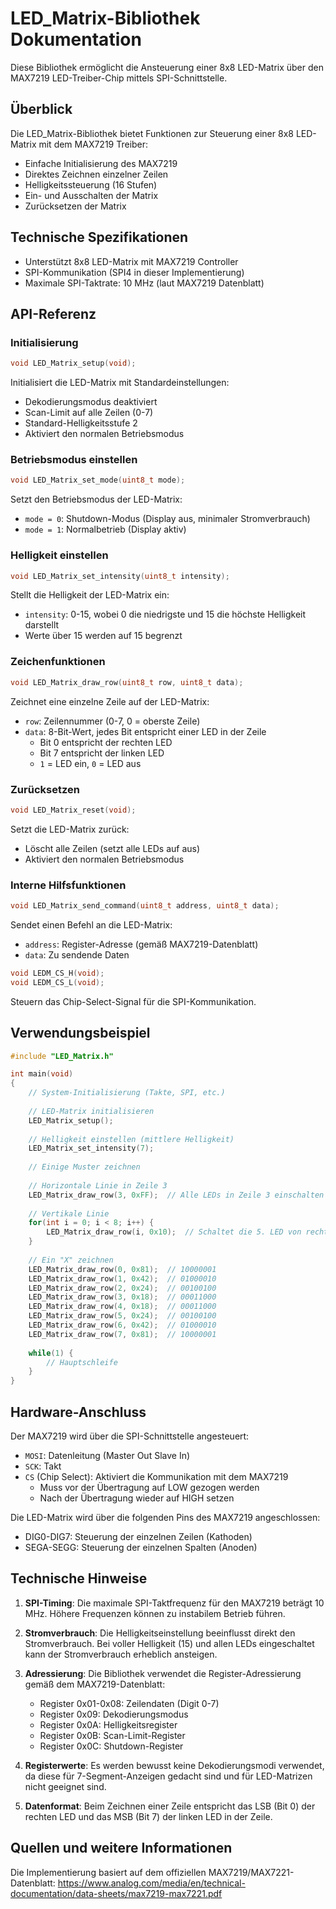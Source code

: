 # LED_Matrix-Bibliothek Dokumentation

Diese Bibliothek ermöglicht die Ansteuerung einer 8x8 LED-Matrix über den MAX7219 LED-Treiber-Chip mittels SPI-Schnittstelle.

## Überblick

Die LED_Matrix-Bibliothek bietet Funktionen zur Steuerung einer 8x8 LED-Matrix mit dem MAX7219 Treiber:
- Einfache Initialisierung des MAX7219
- Direktes Zeichnen einzelner Zeilen
- Helligkeitssteuerung (16 Stufen)
- Ein- und Ausschalten der Matrix
- Zurücksetzen der Matrix

## Technische Spezifikationen

- Unterstützt 8x8 LED-Matrix mit MAX7219 Controller
- SPI-Kommunikation (SPI4 in dieser Implementierung)
- Maximale SPI-Taktrate: 10 MHz (laut MAX7219 Datenblatt)

## API-Referenz

### Initialisierung

```c
void LED_Matrix_setup(void);
```
Initialisiert die LED-Matrix mit Standardeinstellungen:
- Dekodierungsmodus deaktiviert
- Scan-Limit auf alle Zeilen (0-7)
- Standard-Helligkeitsstufe 2
- Aktiviert den normalen Betriebsmodus

### Betriebsmodus einstellen

```c
void LED_Matrix_set_mode(uint8_t mode);
```
Setzt den Betriebsmodus der LED-Matrix:
- `mode = 0`: Shutdown-Modus (Display aus, minimaler Stromverbrauch)
- `mode = 1`: Normalbetrieb (Display aktiv)

### Helligkeit einstellen

```c
void LED_Matrix_set_intensity(uint8_t intensity);
```
Stellt die Helligkeit der LED-Matrix ein:
- `intensity`: 0-15, wobei 0 die niedrigste und 15 die höchste Helligkeit darstellt
- Werte über 15 werden auf 15 begrenzt

### Zeichenfunktionen

```c
void LED_Matrix_draw_row(uint8_t row, uint8_t data);
```
Zeichnet eine einzelne Zeile auf der LED-Matrix:
- `row`: Zeilennummer (0-7, 0 = oberste Zeile)
- `data`: 8-Bit-Wert, jedes Bit entspricht einer LED in der Zeile
    - Bit 0 entspricht der rechten LED
    - Bit 7 entspricht der linken LED
    - `1` = LED ein, `0` = LED aus

### Zurücksetzen

```c
void LED_Matrix_reset(void);
```
Setzt die LED-Matrix zurück:
- Löscht alle Zeilen (setzt alle LEDs auf aus)
- Aktiviert den normalen Betriebsmodus

### Interne Hilfsfunktionen

```c
void LED_Matrix_send_command(uint8_t address, uint8_t data);
```
Sendet einen Befehl an die LED-Matrix:
- `address`: Register-Adresse (gemäß MAX7219-Datenblatt)
- `data`: Zu sendende Daten

```c
void LEDM_CS_H(void);
void LEDM_CS_L(void);
```
Steuern das Chip-Select-Signal für die SPI-Kommunikation.

## Verwendungsbeispiel

```c
#include "LED_Matrix.h"

int main(void)
{
    // System-Initialisierung (Takte, SPI, etc.)
    
    // LED-Matrix initialisieren
    LED_Matrix_setup();
    
    // Helligkeit einstellen (mittlere Helligkeit)
    LED_Matrix_set_intensity(7);
    
    // Einige Muster zeichnen
    
    // Horizontale Linie in Zeile 3
    LED_Matrix_draw_row(3, 0xFF);  // Alle LEDs in Zeile 3 einschalten
    
    // Vertikale Linie
    for(int i = 0; i < 8; i++) {
        LED_Matrix_draw_row(i, 0x10);  // Schaltet die 5. LED von rechts in jeder Zeile ein
    }
    
    // Ein "X" zeichnen
    LED_Matrix_draw_row(0, 0x81);  // 10000001
    LED_Matrix_draw_row(1, 0x42);  // 01000010
    LED_Matrix_draw_row(2, 0x24);  // 00100100
    LED_Matrix_draw_row(3, 0x18);  // 00011000
    LED_Matrix_draw_row(4, 0x18);  // 00011000
    LED_Matrix_draw_row(5, 0x24);  // 00100100
    LED_Matrix_draw_row(6, 0x42);  // 01000010
    LED_Matrix_draw_row(7, 0x81);  // 10000001
    
    while(1) {
        // Hauptschleife
    }
}
```

## Hardware-Anschluss

Der MAX7219 wird über die SPI-Schnittstelle angesteuert:
- `MOSI`: Datenleitung (Master Out Slave In)
- `SCK`: Takt
- `CS` (Chip Select): Aktiviert die Kommunikation mit dem MAX7219
    - Muss vor der Übertragung auf LOW gezogen werden
    - Nach der Übertragung wieder auf HIGH setzen

Die LED-Matrix wird über die folgenden Pins des MAX7219 angeschlossen:
- DIG0-DIG7: Steuerung der einzelnen Zeilen (Kathoden)
- SEGA-SEGG: Steuerung der einzelnen Spalten (Anoden)

## Technische Hinweise

1. **SPI-Timing**: Die maximale SPI-Taktfrequenz für den MAX7219 beträgt 10 MHz. Höhere Frequenzen können zu instabilem Betrieb führen.

2. **Stromverbrauch**: Die Helligkeitseinstellung beeinflusst direkt den Stromverbrauch. Bei voller Helligkeit (15) und allen LEDs eingeschaltet kann der Stromverbrauch erheblich ansteigen.

3. **Adressierung**: Die Bibliothek verwendet die Register-Adressierung gemäß dem MAX7219-Datenblatt:
    - Register 0x01-0x08: Zeilendaten (Digit 0-7)
    - Register 0x09: Dekodierungsmodus
    - Register 0x0A: Helligkeitsregister
    - Register 0x0B: Scan-Limit-Register
    - Register 0x0C: Shutdown-Register

4. **Registerwerte**: Es werden bewusst keine Dekodierungsmodi verwendet, da diese für 7-Segment-Anzeigen gedacht sind und für LED-Matrizen nicht geeignet sind.

5. **Datenformat**: Beim Zeichnen einer Zeile entspricht das LSB (Bit 0) der rechten LED und das MSB (Bit 7) der linken LED in der Zeile.

## Quellen und weitere Informationen

Die Implementierung basiert auf dem offiziellen MAX7219/MAX7221-Datenblatt:
https://www.analog.com/media/en/technical-documentation/data-sheets/max7219-max7221.pdf